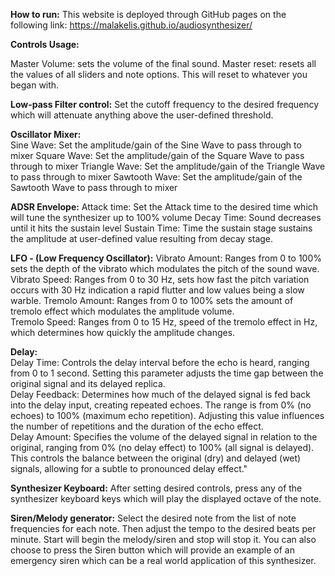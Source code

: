 **How to run:**
This website is deployed through GitHub pages on the following link: https://malakelis.github.io/audiosynthesizer/


**Controls Usage:**

Master Volume: sets the volume of the final sound.
Master reset: resets all the values of all sliders and note options. This will reset to whatever you began with.

**Low-pass Filter control:**
Set the cutoff frequency to the desired frequency which will attenuate anything above the user-defined threshold.

**Oscillator Mixer:** \
Sine Wave: Set the amplitude/gain of the Sine Wave to pass through to mixer
Square Wave: Set the amplitude/gain of the Square Wave to pass through to mixer
Triangle Wave: Set the amplitude/gain of the Triangle Wave to pass through to mixer
Sawtooth Wave: Set the amplitude/gain of the Sawtooth Wave to pass through to mixer

**ADSR Envelope:**
Attack time: Set the Attack time to the desired time which will tune the synthesizer up to 100% volume
Decay Time: Sound decreases until it hits the sustain level
Sustain Time: Time the sustain stage sustains the amplitude at user-defined value resulting from decay stage.

**LFO - (Low Frequency Oscillator):**
Vibrato Amount: Ranges from 0 to 100% sets the depth of the vibrato which modulates the pitch of the sound wave.
Vibrato Speed: Ranges from 0 to 30 Hz, sets how fast the pitch variation occurs with 30 Hz indication a rapid flutter and low values being a slow warble.
Tremolo Amount: Ranges from 0 to 100% sets the amount of tremolo effect which modulates the amplitude volume. \
Tremolo Speed: Ranges from 0 to 15 Hz, speed of the tremolo effect in Hz, which determines how quickly the amplitude changes.

**Delay:** \
Delay Time: Controls the delay interval before the echo is heard, ranging from 0 to 1 second. Setting this parameter adjusts the time gap between the original signal and its delayed replica. \
Delay Feedback: Determines how much of the delayed signal is fed back into the delay input, creating repeated echoes. The range is from 0% (no echoes) to 100% (maximum echo repetition). Adjusting this value influences the number of repetitions and the duration of the echo effect. \
Delay Amount: Specifies the volume of the delayed signal in relation to the original, ranging from 0% (no delay effect) to 100% (all signal is delayed). This controls the balance between the original (dry) and delayed (wet) signals, allowing for a subtle to pronounced delay effect."

**Synthesizer Keyboard:**
After setting desired controls, press any of the synthesizer keyboard keys which will play the displayed octave of the note.

**Siren/Melody generator:**
Select the desired note from the list of note frequencies for each note.
Then adjust the tempo to the desired beats per minute.
Start will begin the melody/siren and stop will stop it.
You can also choose to press the Siren button which will provide an example of an emergency siren which can be a real world application of this synthesizer.